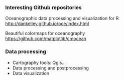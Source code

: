 ### Interesting Github repositories
Oceanographic data processing and visualization for R  
http://dankelley.github.io/oce/index.html

Beautiful colormaps for oceanography  
https://github.com/matplotlib/cmocean

### Data processing
* Cartography tools: Qgis...
* Data processing and postprocessing
* Data visualization
